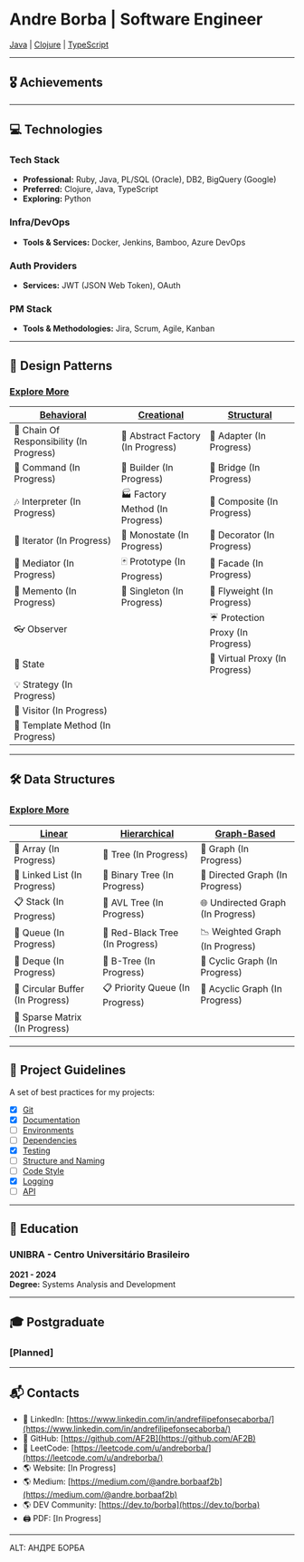 # Andre Borba | Software Engineer
[Java](https://www.java.com/pt-BR/) | [Clojure](https://clojure.org) | [TypeScript](https://www.typescriptlang.org)

---

## 🎖️ Achievements

<div style="page-break-after: always;"></div>

---

## 💻 Technologies
### Tech Stack
- **Professional:** Ruby, Java, PL/SQL (Oracle), DB2, BigQuery (Google)
- **Preferred:** Clojure, Java, TypeScript
- **Exploring:** Python

### Infra/DevOps
- **Tools & Services:** Docker, Jenkins, Bamboo, Azure DevOps

### Auth Providers
- **Services:** JWT (JSON Web Token), OAuth

### PM Stack
- **Tools & Methodologies:** Jira, Scrum, Agile, Kanban

<div style="page-break-after: always;"></div>

---

## 🧩 Design Patterns
### [Explore More](https://github.com/AF2B/DesignPattern)
| [Behavioral]()                              | [Creational]()                | [Structural]()                |
| ---------------------------------------- | ---------------------------------------- | ---------------------------------------- |
| 🐝 Chain Of Responsibility (In Progress) | 🌰 Abstract Factory (In Progress) | 🔌 Adapter (In Progress) |
| 👫 Command (In Progress)                 | 👷 Builder (In Progress)           | 🌉 Bridge (In Progress)   |
| 🎶 Interpreter (In Progress)             | 🏭 Factory Method (In Progress)    | 🌿 Composite (In Progress) |
| 🍫 Iterator (In Progress)                | 🔂 Monostate (In Progress)         | 🍧 Decorator (In Progress) |
| 💐 Mediator (In Progress)                | 🃏 Prototype (In Progress)         | 🎁 Facade (In Progress)    |
| 💾 Memento (In Progress)                 | 💍 Singleton (In Progress)         | 🍃 Flyweight (In Progress) |
| 👓 Observer                              |                                    | ☔ Protection Proxy (In Progress) |
| 🐉 State                    |                                    | 🍬 Virtual Proxy (In Progress) |
| 💡 Strategy (In Progress)                |                                    |                            |
| 🏃 Visitor (In Progress)                 |                                    |                            |
| 📝 Template Method (In Progress)         |                                    |                            |

---

## 🛠️ Data Structures
### [Explore More](https://github.com/AF2B/DataStructure)
| [Linear]()                              | [Hierarchical](https://github.com/AF2B/DataStructure/tree/main/Hierarchical) | [Graph-Based]()                  |
| ---------------------------------------- | ---------------------------------------------------------------------------- | --------------------------------- |
| 📄 Array (In Progress)                  | 🌲 Tree (In Progress)                                                        | 🔗 Graph (In Progress)           |
| 📑 Linked List (In Progress)            | 🌳 Binary Tree (In Progress)                                                  | 🔀 Directed Graph (In Progress)  |
| 📋 Stack (In Progress)                  | 🌲 AVL Tree (In Progress)                                                      | 🌐 Undirected Graph (In Progress)|
| 📜 Queue (In Progress)                  | 🌴 Red-Black Tree (In Progress)                                                | 📉 Weighted Graph (In Progress)  |
| 📄 Deque (In Progress)                  | 🌿 B-Tree (In Progress)                                                        | 🔄 Cyclic Graph (In Progress)    |
| 📑 Circular Buffer (In Progress)        | 📋 Priority Queue (In Progress)                                                 | 🚦 Acyclic Graph (In Progress)   |
| 📜 Sparse Matrix (In Progress)          |                                                                              |                                   |

---

## 📑 Project Guidelines
A set of best practices for my projects:
- [X] [Git](https://medium.com/@andre.borbaaf2b/melhores-práticas-para-usar-git-no-desenvolvimento-de-software-70f752fc7f5f)
- [X] [Documentation](https://medium.com/@andre.borbaaf2b/documentação-de-software-539f79292abe)
- [ ] [Environments](#)
- [ ] [Dependencies](#)
- [X] [Testing](https://medium.com/@andre.borbaaf2b/why-you-should-give-more-value-to-unit-tests-and-best-practices-to-improve-your-software-quality-0d476ae1cb35)
- [ ] [Structure and Naming](#)
- [ ] [Code Style](#)
- [X] [Logging](https://medium.com/@andre.borbaaf2b/a-import%C3%A2ncia-do-logging-em-aplica%C3%A7%C3%B5es-robustas-muito-al%C3%A9m-de-simples-prints-094ee00a3b2a)
- [ ] [API](#)

---

## 🏫 Education
### UNIBRA - Centro Universitário Brasileiro
**2021 - 2024**  
**Degree:** Systems Analysis and Development

---

## 🎓 Postgraduate
### [Planned]

---

## 📬 Contacts
- 👋 LinkedIn: [https://www.linkedin.com/in/andrefilipefonsecaborba/](https://www.linkedin.com/in/andrefilipefonsecaborba/)
- 👋 GitHub: [https://github.com/AF2B](https://github.com/AF2B)
- 👋 LeetCode: [https://leetcode.com/u/andreborba/](https://leetcode.com/u/andreborba/)
- 🌎 Website: [In Progress]
- 🌎 Medium: [https://medium.com/@andre.borbaaf2b](https://medium.com/@andre.borbaaf2b)
- 🌎 DEV Community: [https://dev.to/borba](https://dev.to/borba)
- 🖨️ PDF: [In Progress]

---

ALT: АНДРЕ БОРБА
